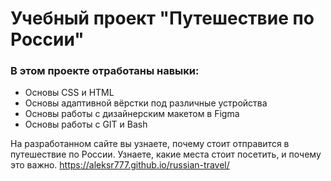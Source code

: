 # Учебный проект "Путешествие по России"

### В этом проекте отработаны навыки:
* Основы CSS и HTML
* Основы адаптивной вёрстки под различные устройства
* Основы работы с дизайнерским макетом в Figma
* Основы работы с GIT и Bash

На разработанном сайте вы узнаете, почему стоит отправится в путешествие по России. Узнаете, какие места стоит посетить, и почему это важно.
https://aleksr777.github.io/russian-travel/
